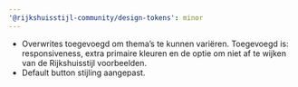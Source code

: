 ```yaml
---
'@rijkshuisstijl-community/design-tokens': minor
---
```


- Overwrites toegevoegd om thema’s te kunnen variëren. Toegevoegd is: responsiveness, extra primaire kleuren en de optie om niet af te wijken van de Rijkshuisstijl voorbeelden.
- Default button stijling aangepast.
